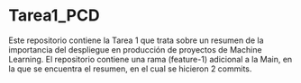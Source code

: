# Tarea1_PCD

Este repositorio contiene la Tarea 1 que trata sobre un resumen de la importancia del despliegue en producción de proyectos de Machine Learning. El repositorio contiene una rama (feature-1) adicional a la Main, en la que se encuentra el resumen, en el cual se hicieron 2 commits.
